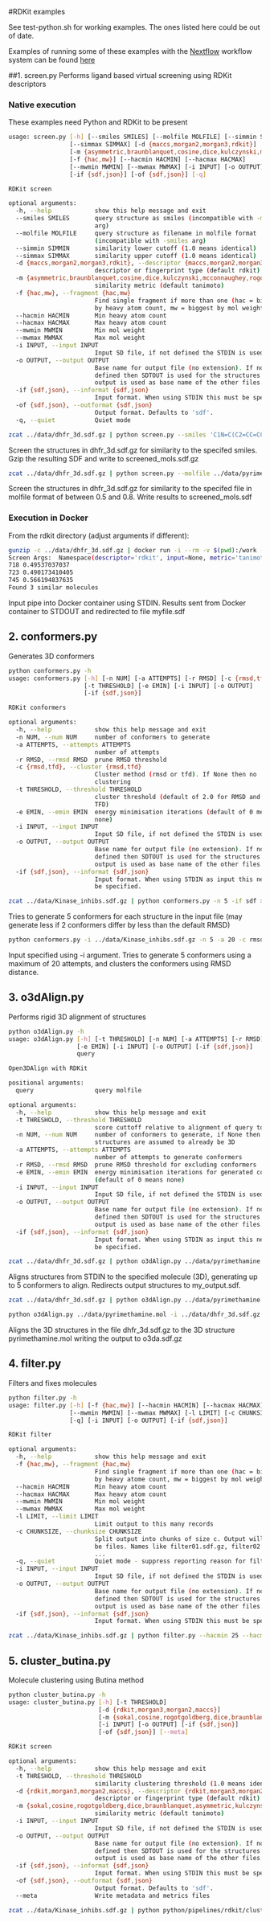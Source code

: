 #RDKit examples

See test-python.sh for working examples. The ones listed here could be out of date.

Examples of running some of these examples with the [Nextflow](http://nextflow.io) workflow system
can be found [here](../../../nextflow/rdkit/README.md)


##1. screen.py
Performs ligand based virtual screening using RDKit descriptors

### Native execution

These examples need Python and RDKit to be present

```sh
usage: screen.py [-h] [--smiles SMILES] [--molfile MOLFILE] [--simmin SIMMIN]
                 [--simmax SIMMAX] [-d {maccs,morgan2,morgan3,rdkit}]
                 [-m {asymmetric,braunblanquet,cosine,dice,kulczynski,mcconnaughey,rogotgoldberg,russel,sokal,tanimoto}]
                 [-f {hac,mw}] [--hacmin HACMIN] [--hacmax HACMAX]
                 [--mwmin MWMIN] [--mwmax MWMAX] [-i INPUT] [-o OUTPUT]
                 [-if {sdf,json}] [-of {sdf,json}] [-q]

RDKit screen

optional arguments:
  -h, --help            show this help message and exit
  --smiles SMILES       query structure as smiles (incompatible with -molfile
                        arg)
  --molfile MOLFILE     query structure as filename in molfile format
                        (incompatible with -smiles arg)
  --simmin SIMMIN       similarity lower cutoff (1.0 means identical)
  --simmax SIMMAX       similarity upper cutoff (1.0 means identical)
  -d {maccs,morgan2,morgan3,rdkit}, --descriptor {maccs,morgan2,morgan3,rdkit}
                        descriptor or fingerprint type (default rdkit)
  -m {asymmetric,braunblanquet,cosine,dice,kulczynski,mcconnaughey,rogotgoldberg,russel,sokal,tanimoto}, --metric {asymmetric,braunblanquet,cosine,dice,kulczynski,mcconnaughey,rogotgoldberg,russel,sokal,tanimoto}
                        similarity metric (default tanimoto)
  -f {hac,mw}, --fragment {hac,mw}
                        Find single fragment if more than one (hac = biggest
                        by heavy atom count, mw = biggest by mol weight )
  --hacmin HACMIN       Min heavy atom count
  --hacmax HACMAX       Max heavy atom count
  --mwmin MWMIN         Min mol weight
  --mwmax MWMAX         Max mol weight
  -i INPUT, --input INPUT
                        Input SD file, if not defined the STDIN is used
  -o OUTPUT, --output OUTPUT
                        Base name for output file (no extension). If not
                        defined then SDTOUT is used for the structures and
                        output is used as base name of the other files.
  -if {sdf,json}, --informat {sdf,json}
                        Input format. When using STDIN this must be specified.
  -of {sdf,json}, --outformat {sdf,json}
                        Output format. Defaults to 'sdf'.
  -q, --quiet           Quiet mode
```

```sh
zcat ../data/dhfr_3d.sdf.gz | python screen.py --smiles 'C1N=C(C2=CC=CC=C2)C2=CC=CC=C2C2=C1C=NC(NC1=CC=CC=C1)=N2' --simmin 0.5 --informat sdf | gzip > screened_mols.sdf.gz
```
Screen the structures in dhfr_3d.sdf.gz for similarity to the specifed smiles. Gzip the resulting SDF and write to screened_mols.sdf.gz

```sh
zcat ../data/dhfr_3d.sdf.gz | python screen.py --molfile ../data/pyrimethamine.mol --simmin 0.5 --simmax 0.8 --informat sdf > screened_mols.sdf
```
Screen the structures in dhfr_3d.sdf.gz for similarity to the specifed file in molfile format of between 0.5 and 0.8. Write results to screened_mols.sdf

### Execution in Docker

From the rdkit directory (adjust arguments if different):

```sh
gunzip -c ../data/dhfr_3d.sdf.gz | docker run -i --rm -v $(pwd):/work -w /work informaticsmatters/rdkit python screen.py --smiles 'C1N=C(C2=CC=CC=C2)C2=CC=CC=C2C2=C1C=NC(NC1=CC=CC=C1)=N2' --simmin 0.49 --informat sdf > myfile.sdf
Screen Args:  Namespace(descriptor='rdkit', input=None, metric='tanimoto', molfile=None, output=None, simmax=999, simmin=0.49, smiles='C1N=C(C2=CC=CC=C2)C2=CC=CC=C2C2=C1C=NC(NC1=CC=CC=C1)=N2')
718 0.49537037037
723 0.490173410405
745 0.566194837635
Found 3 similar molecules
```
Input pipe into Docker container using STDIN.
Results sent from Docker container to STDOUT and redirected to file myfile.sdf


## 2. conformers.py
Generates 3D conformers

```sh
python conformers.py -h
usage: conformers.py [-h] [-n NUM] [-a ATTEMPTS] [-r RMSD] [-c {rmsd,tfd}]
                     [-t THRESHOLD] [-e EMIN] [-i INPUT] [-o OUTPUT]
                     [-if {sdf,json}]

RDKit conformers

optional arguments:
  -h, --help            show this help message and exit
  -n NUM, --num NUM     number of conformers to generate
  -a ATTEMPTS, --attempts ATTEMPTS
                        number of attempts
  -r RMSD, --rmsd RMSD  prune RMSD threshold
  -c {rmsd,tfd}, --cluster {rmsd,tfd}
                        Cluster method (rmsd or tfd). If None then no
                        clustering
  -t THRESHOLD, --threshold THRESHOLD
                        cluster threshold (default of 2.0 for RMSD and 0.3 for
                        TFD)
  -e EMIN, --emin EMIN  energy minimisation iterations (default of 0 means
                        none)
  -i INPUT, --input INPUT
                        Input SD file, if not defined the STDIN is used
  -o OUTPUT, --output OUTPUT
                        Base name for output file (no extension). If not
                        defined then SDTOUT is used for the structures and
                        output is used as base name of the other files.
  -if {sdf,json}, --informat {sdf,json}
                        Input format. When using STDIN as input this needs to
                        be specified.
```

```sh
zcat ../data/Kinase_inhibs.sdf.gz | python conformers.py -n 5 -if sdf > out.sdf
```
Tries to generate 5 conformers for each structure in the input file (may generate less if 2 conformers differ by less than the default RMSD) 

```sh
python conformers.py -i ../data/Kinase_inhibs.sdf.gz -n 5 -a 20 -c rmsd > out.sdf
```
Input specified using -i argument. Tries to generate 5 conformers using a maximum of 20 attempts, and clusters the conformers using RMSD distance.


## 3. o3dAlign.py
Performs rigid 3D alignment of structures
```sh
python o3dAlign.py -h
usage: o3dAlign.py [-h] [-t THRESHOLD] [-n NUM] [-a ATTEMPTS] [-r RMSD]
                   [-e EMIN] [-i INPUT] [-o OUTPUT] [-if {sdf,json}]
                   query

Open3DAlign with RDKit

positional arguments:
  query                 query molfile

optional arguments:
  -h, --help            show this help message and exit
  -t THRESHOLD, --threshold THRESHOLD
                        score cuttoff relative to alignment of query to itself
  -n NUM, --num NUM     number of conformers to generate, if None then input
                        structures are assumed to already be 3D
  -a ATTEMPTS, --attempts ATTEMPTS
                        number of attempts to generate conformers
  -r RMSD, --rmsd RMSD  prune RMSD threshold for excluding conformers
  -e EMIN, --emin EMIN  energy minimisation iterations for generated confomers
                        (default of 0 means none)
  -i INPUT, --input INPUT
                        Input SD file, if not defined the STDIN is used
  -o OUTPUT, --output OUTPUT
                        Base name for output file (no extension). If not
                        defined then SDTOUT is used for the structures and
                        output is used as base name of the other files.
  -if {sdf,json}, --informat {sdf,json}
                        Input format. When using STDIN as input this needs to
                        be specified.

```


```sh
zcat ../data/dhfr_3d.sdf.gz | python o3dAlign.py ../data/pyrimethamine.mol -n 5 -t 10 -if sdf > my_output.sdf
```
Aligns structures from STDIN to the specified molecule (3D), generating up to 5 conformers to align. Redirects output structures to my_output.sdf.

```sh
zcat ../data/dhfr_3d.sdf.gz | python o3dAlign.py ../data/pyrimethamine.mol -n 5 -t 10 -o screen1
```

```sh
python o3dAlign.py ../data/pyrimethamine.mol -i ../data/dhfr_3d.sdf.gz -o o3da
```
Aligns the 3D structures in the file dhfr_3d.sdf.gz to the 3D structure pyrimethamine.mol writing the output to o3da.sdf.gz

## 4. filter.py
Filters and fixes molecules
```sh
python filter.py -h
usage: filter.py [-h] [-f {hac,mw}] [--hacmin HACMIN] [--hacmax HACMAX]
                 [--mwmin MWMIN] [--mwmax MWMAX] [-l LIMIT] [-c CHUNKSIZE]
                 [-q] [-i INPUT] [-o OUTPUT] [-if {sdf,json}]

RDKit filter

optional arguments:
  -h, --help            show this help message and exit
  -f {hac,mw}, --fragment {hac,mw}
                        Find single fragment if more than one (hac = biggest
                        by heavy atome count, mw = biggest by mol weight )
  --hacmin HACMIN       Min heavy atom count
  --hacmax HACMAX       Max heavy atom count
  --mwmin MWMIN         Min mol weight
  --mwmax MWMAX         Max mol weight
  -l LIMIT, --limit LIMIT
                        Limit output to this many records
  -c CHUNKSIZE, --chunksize CHUNKSIZE
                        Split output into chunks of size c. Output will always
                        be files. Names like filter01.sdf.gz, filter02.sdf.gz
                        ...
  -q, --quiet           Quiet mode - suppress reporting reason for filtering
  -i INPUT, --input INPUT
                        Input SD file, if not defined the STDIN is used
  -o OUTPUT, --output OUTPUT
                        Base name for output file (no extension). If not
                        defined then SDTOUT is used for the structures and
                        output is used as base name of the other files.
  -if {sdf,json}, --informat {sdf,json}
                        Input format. When using STDIN this must be specified.
```

```sh
zcat ../data/Kinase_inhibs.sdf.gz | python filter.py --hacmin 25 --hacmax 30 -if sdf
```


## 5. cluster_butina.py
Molecule clustering using Butina method
```sh
python cluster_butina.py -h
usage: cluster_butina.py [-h] [-t THRESHOLD]
                         [-d {rdkit,morgan3,morgan2,maccs}]
                         [-m {sokal,cosine,rogotgoldberg,dice,braunblanquet,asymmetric,kulczynski,mcconnaughey,russel,tanimoto}]
                         [-i INPUT] [-o OUTPUT] [-if {sdf,json}]
                         [-of {sdf,json}] [--meta]

RDKit screen

optional arguments:
  -h, --help            show this help message and exit
  -t THRESHOLD, --threshold THRESHOLD
                        similarity clustering threshold (1.0 means identical)
  -d {rdkit,morgan3,morgan2,maccs}, --descriptor {rdkit,morgan3,morgan2,maccs}
                        descriptor or fingerprint type (default rdkit)
  -m {sokal,cosine,rogotgoldberg,dice,braunblanquet,asymmetric,kulczynski,mcconnaughey,russel,tanimoto}, --metric {sokal,cosine,rogotgoldberg,dice,braunblanquet,asymmetric,kulczynski,mcconnaughey,russel,tanimoto}
                        similarity metric (default tanimoto)
  -i INPUT, --input INPUT
                        Input SD file, if not defined the STDIN is used
  -o OUTPUT, --output OUTPUT
                        Base name for output file (no extension). If not
                        defined then SDTOUT is used for the structures and
                        output is used as base name of the other files.
  -if {sdf,json}, --informat {sdf,json}
                        Input format. When using STDIN this must be specified.
  -of {sdf,json}, --outformat {sdf,json}
                        Output format. Defaults to 'sdf'.
  --meta                Write metadata and metrics files
```

```sh
zcat ../data/Kinase_inhibs.sdf.gz | python python/pipelines/rdkit/cluster_butina.py -t 0.6 -if sdf
```
